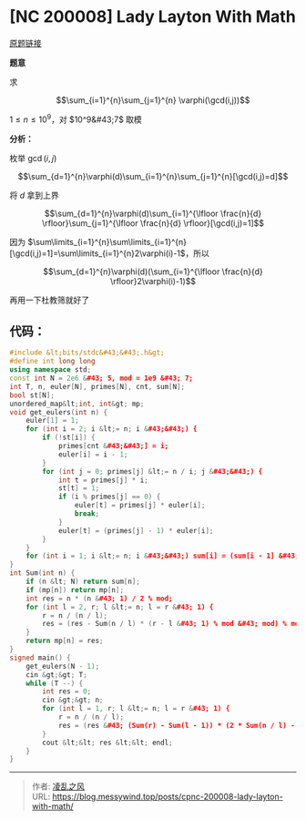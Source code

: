 # [NC 200008] Lady Layton With Math


[原题链接](https://ac.nowcoder.com/acm/problem/200008)

**题意**

求

$$\sum_{i=1}^{n}\sum_{j=1}^{n} \varphi(\gcd(i,j))$$

$1 \le n \le 10^9$，对 $10^9&#43;7$ 取模

**分析：**

枚举 $\gcd(i,j)$

$$\sum_{d=1}^{n}\varphi(d)\sum_{i=1}^{n}\sum_{j=1}^{n}[\gcd(i,j)=d]$$

将 $d$ 拿到上界

$$\sum_{d=1}^{n}\varphi(d)\sum_{i=1}^{\lfloor \frac{n}{d} \rfloor}\sum_{j=1}^{\lfloor \frac{n}{d} \rfloor}[\gcd(i,j)=1]$$

因为 $\sum\limits_{i=1}^{n}\sum\limits_{i=1}^{n}[\gcd(i,j)=1]=\sum\limits_{i=1}^{n}2\varphi(i)-1$，所以

$$\sum_{d=1}^{n}\varphi(d)(\sum_{i=1}^{\lfloor \frac{n}{d} \rfloor}2\varphi(i)-1)$$

再用一下杜教筛就好了

## 代码：
```cpp
#include &lt;bits/stdc&#43;&#43;.h&gt;
#define int long long
using namespace std;
const int N = 2e6 &#43; 5, mod = 1e9 &#43; 7;
int T, n, euler[N], primes[N], cnt, sum[N];
bool st[N];
unordered_map&lt;int, int&gt; mp;
void get_eulers(int n) {
    euler[1] = 1;
    for (int i = 2; i &lt;= n; i &#43;&#43;) {
        if (!st[i]) {
            primes[cnt &#43;&#43;] = i;
            euler[i] = i - 1;
        }
        for (int j = 0; primes[j] &lt;= n / i; j &#43;&#43;) {
            int t = primes[j] * i;
            st[t] = 1;
            if (i % primes[j] == 0) {
                euler[t] = primes[j] * euler[i];
                break;
            }
            euler[t] = (primes[j] - 1) * euler[i];
        }
    }
    for (int i = 1; i &lt;= n; i &#43;&#43;) sum[i] = (sum[i - 1] &#43; euler[i]) % mod;
}
int Sum(int n) {
    if (n &lt; N) return sum[n];
    if (mp[n]) return mp[n];
    int res = n * (n &#43; 1) / 2 % mod;
    for (int l = 2, r; l &lt;= n; l = r &#43; 1) {
        r = n / (n / l);
        res = (res - Sum(n / l) * (r - l &#43; 1) % mod &#43; mod) % mod;
    }
    return mp[n] = res;
}
signed main() {
    get_eulers(N - 1);
    cin &gt;&gt; T;
    while (T --) {
        int res = 0;
        cin &gt;&gt; n;
        for (int l = 1, r; l &lt;= n; l = r &#43; 1) {
            r = n / (n / l);
            res = (res &#43; (Sum(r) - Sum(l - 1)) * (2 * Sum(n / l) - 1) % mod &#43; mod) % mod;
        }
        cout &lt;&lt; res &lt;&lt; endl;
    }
}
```

---

> 作者: [凌乱之风](https://github.com/messywind)  
> URL: https://blog.messywind.top/posts/cpnc-200008-lady-layton-with-math/  

